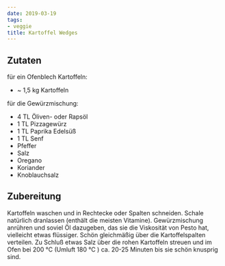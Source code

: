 ```yaml
---
date: 2019-03-19
tags:
- veggie
title: Kartoffel Wedges
---
```


## Zutaten
für ein Ofenblech Kartoffeln:

- ~ 1,5 kg Kartoffeln

für die Gewürzmischung:

- 4 TL Öliven- oder Rapsöl
- 1 TL Pizzagewürz
- 1 TL Paprika Edelsüß
- 1 TL Senf
- Pfeffer
- Salz
- Oregano
- Koriander
- Knoblauchsalz

## Zubereitung
Kartoffeln waschen und in Rechtecke oder Spalten schneiden. Schale natürlich dranlassen (enthält die meisten Vitamine). Gewürzmischung anrühren und soviel Öl dazugeben, das sie die Viskosität von Pesto hat, vielleicht etwas flüssiger. Schön gleichmäßig über die Kartoffelspalten verteilen. Zu Schluß etwas Salz über die rohen Kartoffeln streuen und im Ofen bei 200 °C (Umluft 180 ℃ ) ca. 20-25 Minuten bis sie schön knusprig sind.
